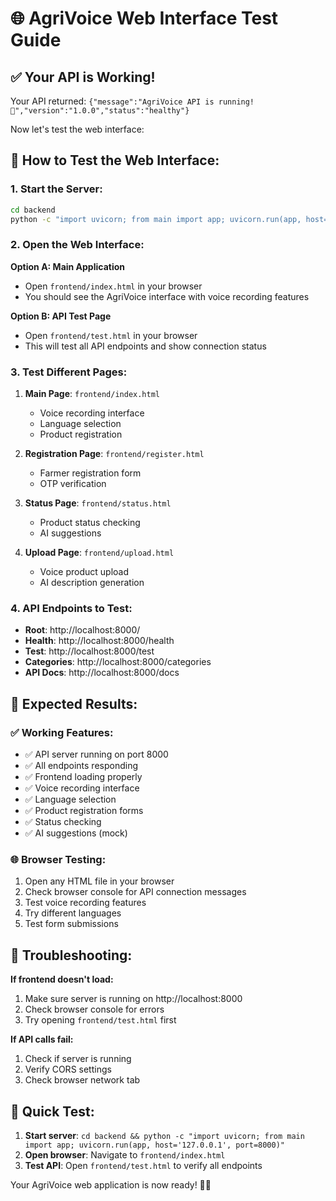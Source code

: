 # 🌐 AgriVoice Web Interface Test Guide

## ✅ **Your API is Working!**

Your API returned: `{"message":"AgriVoice API is running! 🌾","version":"1.0.0","status":"healthy"}`

Now let's test the web interface:

## 🚀 **How to Test the Web Interface:**

### **1. Start the Server:**
```bash
cd backend
python -c "import uvicorn; from main import app; uvicorn.run(app, host='127.0.0.1', port=8000)"
```

### **2. Open the Web Interface:**

**Option A: Main Application**
- Open `frontend/index.html` in your browser
- You should see the AgriVoice interface with voice recording features

**Option B: API Test Page**
- Open `frontend/test.html` in your browser
- This will test all API endpoints and show connection status

### **3. Test Different Pages:**

1. **Main Page**: `frontend/index.html`
   - Voice recording interface
   - Language selection
   - Product registration

2. **Registration Page**: `frontend/register.html`
   - Farmer registration form
   - OTP verification

3. **Status Page**: `frontend/status.html`
   - Product status checking
   - AI suggestions

4. **Upload Page**: `frontend/upload.html`
   - Voice product upload
   - AI description generation

### **4. API Endpoints to Test:**

- **Root**: http://localhost:8000/
- **Health**: http://localhost:8000/health
- **Test**: http://localhost:8000/test
- **Categories**: http://localhost:8000/categories
- **API Docs**: http://localhost:8000/docs

## 🎯 **Expected Results:**

### **✅ Working Features:**
- ✅ API server running on port 8000
- ✅ All endpoints responding
- ✅ Frontend loading properly
- ✅ Voice recording interface
- ✅ Language selection
- ✅ Product registration forms
- ✅ Status checking
- ✅ AI suggestions (mock)

### **🌐 Browser Testing:**
1. Open any HTML file in your browser
2. Check browser console for API connection messages
3. Test voice recording features
4. Try different languages
5. Test form submissions

## 🔧 **Troubleshooting:**

**If frontend doesn't load:**
1. Make sure server is running on http://localhost:8000
2. Check browser console for errors
3. Try opening `frontend/test.html` first

**If API calls fail:**
1. Check if server is running
2. Verify CORS settings
3. Check browser network tab

## 📱 **Quick Test:**

1. **Start server**: `cd backend && python -c "import uvicorn; from main import app; uvicorn.run(app, host='127.0.0.1', port=8000)"`
2. **Open browser**: Navigate to `frontend/index.html`
3. **Test API**: Open `frontend/test.html` to verify all endpoints

Your AgriVoice web application is now ready! 🌾✨ 